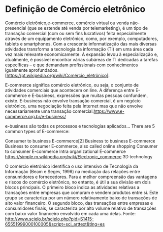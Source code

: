 # Definição de Comércio eletrônico
Comércio eletrônico,e-commerce, comércio virtual ou venda não-presencial (que se estende até venda por telemarketing), é um tipo de transação comercial (com ou sem fins lucrativos) feita especialmente através de um equipamento eletrônico, como, por exemplo, computadores, tablets e smartphones. Com a crescente informatização das mais diversas atividades transforma a tecnologia da informação (TI) em uma área cada vez mais relevante economicamente. A expansão levou à especialização e, atualmente, é possível encontrar várias subáreas de TI dedicadas a tarefas específicas – e que demandam profissionais com conhecimentos igualmente aprofundados. [https://pt.wikipedia.org/wiki/Comércio_eletrônico].

E-commerce significa comércio eletrônico, ou seja, o conjunto de atividades comerciais que acontecem on line. A diferença entre E-commerce e E-business, expressões que muitas pessoas confundem, existe. E-business não envolve transação comercial, é um negócio eletrônico, uma negociação feita pela Internet mas que não envolve necessariamente uma transação comercial.https://www.e-commerce.org.br/e-business/

e-business são todas os processos e tecnologias aplicados...
There are 5 common types of E-commerce:

Consumer to business E-commerce[2]
Business to business E-commerce
Business to consumer E-commerce, also called online shopping
Consumer to consumer E-commerce
Intra organizational E-commerce https://simple.m.wikipedia.org/wiki/Electronic_commerce
3D technology

O comércio eletrônico identifica o uso intensivo de Tecnologia da Informação (Beam e Segev, 1996) na mediação das relações entre consumidores e fornecedores. Para a melhor compreensão das vantagens e riscos do comércio eletrônico, no entanto, é útil a sua divisão em dois blocos principais. O primeiro bloco indica as atividades relativas a transações entre empresas que compram e vendem produtos entre si. Este grupo se caracteriza por um número relativamente baixo de transações de alto valor financeiro. O segundo bloco, das transações entre empresas e consumidores finais, se caracteriza por alto volume relativo de transações com baixo valor financeiro envolvido em cada uma delas. Fonte: http://www.scielo.br/scielo.php?pid=S1415-65551999000100005&script=sci_arttext&tlng=es

